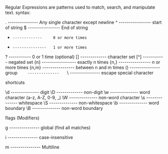 Regular Expressions are patterns used to match, search, and manipulate text.
syntax:

.     ---------------  Any single character except newline
^     ---------------- start of string
$     ----------------  End of string
*     -------------     0 or more times
+     ---------------   1 or more times
?     -----------       0 or 1 time (optional)
[]     -------------    character set
[^]   -----------       negated set
{n}   ----------------- exactly n times
{n,}  ----------------  n or more times
{n,m}  ---------------- between n and m times
()    ---------------   group
`     --------------    `
\     ---------------   escape special character

shortcuts

\d    --------------    digit
\D    -------------     non-digit
\w    --------------    word character (a-z, A-Z, 0-9, _)
\W    --------------    non-word character
\s    --------------    whitespace
\S    --------------    non-whitespace
\b    --------------    word boundary
\B    --------------    non-word boundary



flags (Modifiers)

g     ---------------    global (find all matches)

i     ---------------    case-insensitive

m     ---------------    Multiline
